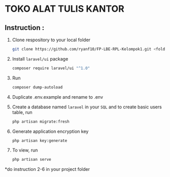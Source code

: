 # TOKO ALAT TULIS KANTOR

## Instruction :
1. Clone respository to your local folder 
    ```sh
    git clone https://github.com/ryanf10/FP-LBE-RPL-Kelompok1.git <folder name>
    ```  
2. Install `laravel/ui` package

    ```sh
    composer require laravel/ui "^1.0"
    ```
3. Run
    ```sh
    composer dump-autoload
    ```

4. Duplicate .env.example and rename to .env

5. Create a database named `laravel` in your `SQL` and to create basic users table, run
    ```sh
    php artisan migrate:fresh
    ```
6. Generate application encryption key
    ```sh
    php artisan key:generate
    ```
6. To view, run 
    ```sh
    php artisan serve
    ``` 
*do instruction 2-6 in your project folder
